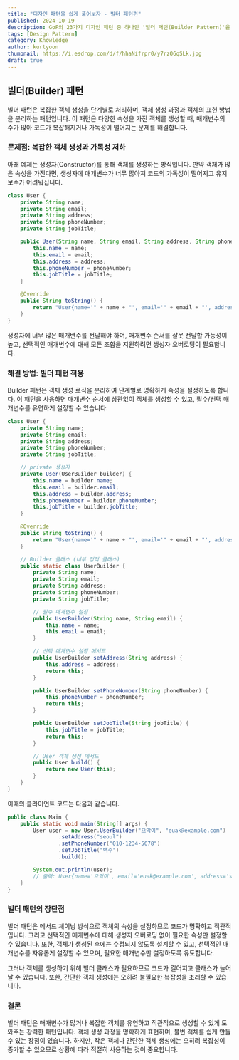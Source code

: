 ```yaml
---
title: "디자인 패턴을 쉽게 풀어보자 - 빌터 패턴편"
published: 2024-10-19
description: GoF의 23가지 디자인 패턴 중 하나인 '빌더 패턴(Builder Pattern)'을 쉽게 풀어보기
tags: [Design Pattern]
category: Knowledge
author: kurtyoon
thumbnail: https://i.esdrop.com/d/f/hhaNifrpr0/y7rzO6qSLk.jpg
draft: true
---
```


## 빌더(Builder) 패턴

빌더 패턴은 복잡한 객체 생성을 단계별로 처리하며, 객체 생성 과정과 객체의 표현 방법을 분리하는 패턴입니다. 이 패턴은 다양한 속성을 가진 객체를 생성할 때, 매개변수의 수가 많아 코드가 복잡해지거나 가독성이 떨어지는 문제를 해결합니다.

### 문제점: 복잡한 객체 생성과 가독성 저하

아래 예제는 생성자(Constructor)를 통해 객체를 생성하는 방식입니다. 만약 객체가 많은 속성을 가진다면, 생성자에 매개변수가 너무 많아져 코드의 가독성이 떨어지고 유지보수가 어려워집니다.

```java
class User {
    private String name;
    private String email;
    private String address;
    private String phoneNumber;
    private String jobTitle;

    public User(String name, String email, String address, String phoneNumber, String jobTitle) {
        this.name = name;
        this.email = email;
        this.address = address;
        this.phoneNumber = phoneNumber;
        this.jobTitle = jobTitle;
    }

    @Override
    public String toString() {
        return "User{name='" + name + "', email='" + email + "', address='" + address + "', phoneNumber='" + phoneNumber + "', jobTitle='" + jobTitle + "'}";
    }
}
```

생성자에 너무 많은 매개변수를 전달해야 하며, 매개변수 순서를 잘못 전달할 가능성이 높고, 선택적인 매개변수에 대해 모든 조합을 지원하려면 생성자 오버로딩이 필요합니다.

### 해결 방법: 빌더 패턴 적용

Builder 패턴은 객체 생성 로직을 분리하여 단계별로 명확하게 속성을 설정하도록 합니다. 이 패턴을 사용하면 매개변수 순서에 상관없이 객체를 생성할 수 있고, 필수/선택 매개변수를 유연하게 설정할 수 있습니다.

```java
class User {
    private String name;
    private String email;
    private String address;
    private String phoneNumber;
    private String jobTitle;

    // private 생성자
    private User(UserBuilder builder) {
        this.name = builder.name;
        this.email = builder.email;
        this.address = builder.address;
        this.phoneNumber = builder.phoneNumber;
        this.jobTitle = builder.jobTitle;
    }

    @Override
    public String toString() {
        return "User{name='" + name + "', email='" + email + "', address='" + address + "', phoneNumber='" + phoneNumber + "', jobTitle='" + jobTitle + "'}";
    }

    // Builder 클래스 (내부 정적 클래스)
    public static class UserBuilder {
        private String name;
        private String email;
        private String address;
        private String phoneNumber;
        private String jobTitle;

        // 필수 매개변수 설정
        public UserBuilder(String name, String email) {
            this.name = name;
            this.email = email;
        }

        // 선택 매개변수 설정 메서드
        public UserBuilder setAddress(String address) {
            this.address = address;
            return this;
        }

        public UserBuilder setPhoneNumber(String phoneNumber) {
            this.phoneNumber = phoneNumber;
            return this;
        }

        public UserBuilder setJobTitle(String jobTitle) {
            this.jobTitle = jobTitle;
            return this;
        }

        // User 객체 생성 메서드
        public User build() {
            return new User(this);
        }
    }
}
```

이때의 클라이언트 코드는 다음과 같습니다.

```java
public class Main {
    public static void main(String[] args) {
        User user = new User.UserBuilder("으악이", "euak@example.com")
                .setAddress("seoul")
                .setPhoneNumber("010-1234-5678")
                .setJobTitle("백수")
                .build();

        System.out.println(user);
        // 출력: User{name='으악이', email='euak@example.com', address='seoul', phoneNumber='010-1234-5678', jobTitle='백수'}
    }
}
```

### 빌더 패턴의 장단점

빌더 패턴은 메서드 체이닝 방식으로 객체의 속성을 설정하므로 코드가 명확하고 직관적입니다. 그리고 선택적인 매개변수에 대해 생성자 오버로딩 없이 필요한 속성만 설정할 수 있습니다. 또한, 객체가 생성된 후에는 수정되지 않도록 설계할 수 있고, 선택적인 매개변수를 자유롭게 설정할 수 있으며, 필요한 매개변수만 설정하도록 유도합니다.

그러나 객체를 생성하기 위해 빌더 클래스가 필요하므로 코드가 길어지고 클래스가 늘어날 수 있습니다. 또한, 간단한 객체 생성에는 오히려 불필요한 복잡성을 초래할 수 있습니다.

### 결론

빌더 패턴은 매개변수가 많거나 복잡한 객체를 유연하고 직관적으로 생성할 수 있게 도와주는 강력한 패턴입니다. 객체 생성 과정을 명확하게 표현하며, 불변 객체를 쉽게 만들 수 있는 장점이 있습니다. 하지만, 작은 객체나 간단한 객체 생성에는 오히려 복잡성이 증가할 수 있으므로 상황에 따라 적절히 사용하는 것이 중요합니다.
